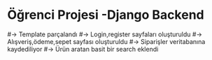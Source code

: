 # Öğrenci Projesi -Django Backend
#-> Template parçalandı
#-> Login,register sayfaları oluşturuldu
#-> Alışveriş,ödeme,sepet sayfası oluşturuldu
#-> Siparişler veritabanına kaydediliyor
#-> Ürün aratan basit bir search eklendi
